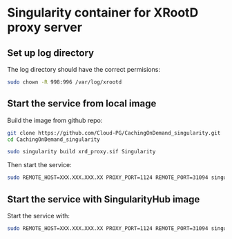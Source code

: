 # Singularity container for XRootD proxy server

## Set up log directory

The log directory should have the correct permisions:

``` bash
sudo chown -R 998:996 /var/log/xrootd
```

## Start the service from local image

Build the image from github repo:

```bash
git clone https://github.com/Cloud-PG/CachingOnDemand_singularity.git
cd CachingOnDemand_singularity

sudo singularity build xrd_proxy.sif Singularity
```

Then start the service:

```bash
sudo REMOTE_HOST=XXX.XXX.XXX.XX PROXY_PORT=1124 REMOTE_PORT=31094 singularity instance start -B /var/log/xrootd/:/var/log/xrootd/ xrd_proxy.sif myproxy
```


## Start the service with SingularityHub image

Start the service with:

```bash
sudo REMOTE_HOST=XXX.XXX.XXX.XX PROXY_PORT=1124 REMOTE_PORT=31094 singularity instance start -B /var/log/xrootd/:/var/log/xrootd/ shub://Cloud-PG/CachingOnDemand_singularity:latest myproxy
```

